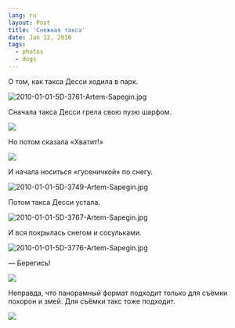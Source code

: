 ```yaml
---
lang: ru
layout: Post
title: 'Снежная такса'
date: Jan 12, 2010
tags:
  - photos
  - dogs
---
```


О том, как такса Десси ходила в парк.

![2010-01-01-5D-3761-Artem-Sapegin.jpg](photo://1076)

<!--more-->

Сначала такса Десси грела свою пузю шарфом.

![](/images/blog/2010-01-01-5D-3719-Artem-Sapegin.jpg)

Но потом сказала «Хватит!»

![](/images/blog/2010-01-01-5D-3710-Artem-Sapegin.jpg)

И начала носиться «гусеничкой» по снегу.

![2010-01-01-5D-3749-Artem-Sapegin.jpg](photo://1075)

Потом такса Десси устала.

![2010-01-01-5D-3767-Artem-Sapegin.jpg](photo://1077)

И вся покрылась снегом и сосульками.

![2010-01-01-5D-3776-Artem-Sapegin.jpg](photo://1078)

— Берегись!

![](/images/blog/2010-01-01-5D-3777-Artem-Sapegin.jpg)

Неправда, что панорамный формат подходит только для съёмки похорон и змей. Для съёмки такс тоже подходит.

![](/images/blog/2010-01-01-5D-3783-Artem-Sapegin.jpg)
